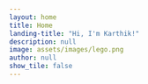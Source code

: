 ```yaml
---
layout: home
title: Home
landing-title: "Hi, I'm Karthik!"
description: null
image: assets/images/lego.png
author: null
show_tile: false
---
```

